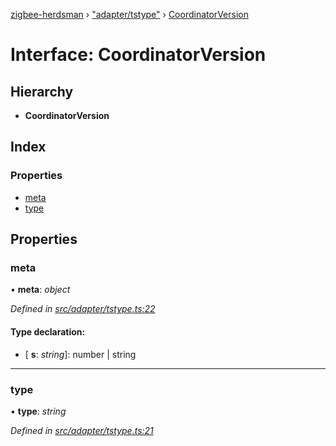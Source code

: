 [zigbee-herdsman](../README.md) › ["adapter/tstype"](../modules/_adapter_tstype_.md) › [CoordinatorVersion](_adapter_tstype_.coordinatorversion.md)

# Interface: CoordinatorVersion

## Hierarchy

* **CoordinatorVersion**

## Index

### Properties

* [meta](_adapter_tstype_.coordinatorversion.md#meta)
* [type](_adapter_tstype_.coordinatorversion.md#type)

## Properties

###  meta

• **meta**: *object*

*Defined in [src/adapter/tstype.ts:22](https://github.com/Koenkk/zigbee-herdsman/blob/master/src/src/adapter/tstype.ts#L22)*

#### Type declaration:

* \[ **s**: *string*\]: number | string

___

###  type

• **type**: *string*

*Defined in [src/adapter/tstype.ts:21](https://github.com/Koenkk/zigbee-herdsman/blob/master/src/src/adapter/tstype.ts#L21)*
